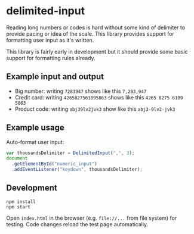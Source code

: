 # delimited-input

Reading long numbers or codes is hard without some kind of delimiter to
provide pacing or idea of the scale. This library provides support for
formatting user input as it's written.

This library is fairly early in development but it should provide some basic
support for formatting rules already.


## Example input and output

- Big number: writing `7283947` shows like this `7,283,947`
- Credit card: writing `4265827561095863` shows like this `4265 8275 6109 5863`
- Product code: writing `abj39lv2jvk3` show like this `abj3-9lv2-jvk3`


## Example usage

Auto-format user input:

```javascript
var thousandsDelimiter = DelimitedInput(",", 3);
document
  .getElementById("numeric_input")
  .addEventListener("keydown", thousandsDelimiter);
```


## Development

```
npm install
npm start
```

Open `index.html` in the browser (e.g. `file://...` from file system) for
testing. Code changes reload the test page automatically.
